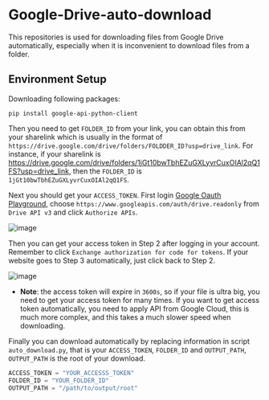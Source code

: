 # Google-Drive-auto-download

This repositories is used for downloading files from Google Drive automatically, especially when it is inconvenient to download files from a folder.

## Environment Setup

Downloading following packages:

```
pip install google-api-python-client
```


Then you need to get `FOLDER_ID` from your link, you can obtain this from your sharelink which is usually in the format of `https://drive.google.com/drive/folders/FOLDDER_ID?usp=drive_link`. For instance, if your sharelink is https://drive.google.com/drive/folders/1jGt10bwTbhEZuGXLyvrCuxOIAl2qQ1FS?usp=drive_link, then the `FOLDER_ID` is `1jGt10bwTbhEZuGXLyvrCuxOIAl2qQ1FS`.


Next you should get your `ACCESS_TOKEN`. First login [Google Oauth Playground](https://developers.google.com/oauthplayground/), choose `https://www.googleapis.com/auth/drive.readonly` from `Drive API v3` and click `Authorize APIs`.

![image](https://github.com/user-attachments/assets/5f98ca0c-7677-4f3a-8ae7-2472f8c72ae1)


Then you can get your access token in Step 2 after logging in your account. Remember to click `Exchange authorization for code for tokens`. If your website goes to Step 3 automatically, just click back to Step 2.


![image](https://github.com/user-attachments/assets/f107917a-0e03-47ef-adbd-376e5570c08c)

* **Note**: the access token will expire in `3600s`, so if your file is ultra big, you need to get your access token for many times. If you want to get access token automatically, you need to apply API from Google Cloud, this is much more complex, and this takes a much slower speed when downloading.


Finally you can download automatically by replacing information in script `auto_download.py`, that is your `ACCESS_TOKEN`, `FOLDER_ID` and `OUTPUT_PATH`, `OUTPUT_PATH` is the root of your download.

```python
ACCESS_TOKEN = "YOUR_ACCESSS_TOKEN"
FOLDER_ID = "YOUR_FOLDER_ID"
OUTPUT_PATH = "/path/to/output/root"
```
  
